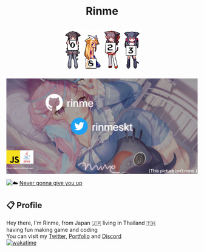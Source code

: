 <h1 align="center">Rinme<br><br>
    <img src="https://raw.githubusercontent.com/rinme/rinme/main/media/counter/0.gif">
    <img src="https://raw.githubusercontent.com/rinme/rinme/main/media/counter/8.gif">
    <img src="https://raw.githubusercontent.com/rinme/rinme/main/media/counter/2.gif">
    <img src="https://raw.githubusercontent.com/rinme/rinme/main/media/counter/3.gif">

</h1>

<img align="center" src="https://raw.githubusercontent.com/rinme/rinme/main/media/img/Rinme.jpg">

<a href="https://discord.com/users/971531509620170832"><img align="left"
        src="https://lanyard.cnrad.dev/api/971531509620170832?bg=23283d&borderRadius=8px&hideDiscrim=true" /></a>

☁️ <a href="https://www.youtube.com/watch?v=xIOg_K6Z1fg">Never gonna give you up</a>

## 📋 Profile

Hey there, I'm Rinme, from Japan 🇯🇵 living in Thailand 🇹🇭 <br />having fun making game and coding<br />
You can visit my [Twitter](https://twitter.com/rinmeskt), [Portfolio](https://port.rinme.xyz) and [Discord](https://discordapp.com/users/971531509620170832)<br />
[![wakatime](https://wakatime.com/badge/user/5af90062-4877-4d1f-9105-1c0bbfe89b52.svg)](https://wakatime.com/@5af90062-4877-4d1f-9105-1c0bbfe89b52)
